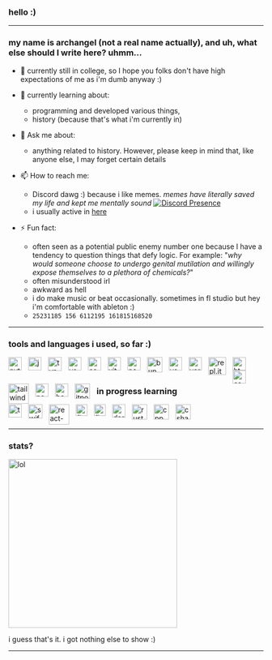 ### hello :)
____
### my name is archangel (not a real name actually), and uh, what else should I write here? uhmm...

- 🔭 currently still in college, so I hope you folks don't have high expectations of me as i'm dumb anyway :)
  
- 🌱 currently learning about:
  - programming and developed various things,
  - history (because that's what i'm currently in)
    
- 💬 Ask me about:
  - anything related to history. However, please keep in mind that, like anyone else, I may forget certain details
    
- 📫 How to reach me:
  - Discord dawg :) because i like memes. *memes have literally saved my life and kept me mentally sound*
    [![Discord Presence](https://lanyard.cnrad.dev/api/1086625985761382430?theme=dark&hideDiscrim=true&borderRadius=30px&idleMessage=either%20hunting%20some%20good/offensive%20memes%20or%20plotting%20something%20bad%20for%20personal%20benefit)](https://discord.com/users/1086625985761382430)
  - i usually active in [here](https://discord.gg/invite/qez5TCdp)
    
- ⚡ Fun fact:
  - often seen as a potential public enemy number one because I have a tendency to question things that defy logic. For example: "*why would someone choose to undergo genital mutilation and willingly expose themselves to a plethora of chemicals?*"
  - often misunderstood irl
  - awkward as hell
  - i do make music or beat occasionally. sometimes in fl studio but hey i'm comfortable with ableton :)
  - ```25231185 156 6112195 161815168520```
___

### tools and languages i used, so far :)
<img align="left" alt="python" width="26px" src="https://cdn.worldvectorlogo.com/logos/python-5.svg" style="padding-right:10px;" />
<img align="left" alt="javascript" width="26px" src="https://cdn.worldvectorlogo.com/logos/logo-javascript.svg" style="padding-right:10px;"/>
<img align="left" alt="typescript" width="27px" src="https://cdn.worldvectorlogo.com/logos/typescript.svg" style="padding-right:10px;"/>
<img align="left" alt="vscode" width="26px" src="https://cdn.worldvectorlogo.com/logos/visual-studio-code-1.svg" style="padding-right:10px;"/>
<img align="left" alt="codespaces" width="26px" src="https://github.gallerycdn.vsassets.io/extensions/github/codespaces/1.16.2/1698357221330/Microsoft.VisualStudio.Services.Icons.Default" style="padding-right:10px;"/>
<img align="left" alt="vite" width="26px" src="https://cdn.worldvectorlogo.com/logos/vitejs.svg" style="padding-right:10px;"/>
<img align="left" alt="next" width="26px" src="https://cdn.worldvectorlogo.com/logos/next-js.svg" style="padding-right:10px;"/>
<img align="left" alt="bun" width="30px" src="https://bun.sh/logo.svg" style="padding-right:10px;"/>
<img align="left" alt="vscode" width="26px" src="https://cdn.worldvectorlogo.com/logos/netlify.svg" style="padding-right:10px;"/>
<img align="left" alt="vercel" width="26px" src="https://www.svgrepo.com/show/361653/vercel-logo.svg" style="padding-right:10px;"/>
<img align="left" alt="repl.it" width="35px" src="https://upload.wikimedia.org/wikipedia/commons/7/78/New_Replit_Logo.svg" style="padding-right:10px;"/>
<img align="left" alt="html" width="26px" src="https://cdn.worldvectorlogo.com/logos/html-1.svg" style="padding-right:10px;"/>
<img align="left" alt="css" width="26px" src="https://cdn.worldvectorlogo.com/logos/css-3.svg" style="padding-right:10px;"/>
<img align="left" alt="tailwind" width="40px" src="https://cdn.worldvectorlogo.com/logos/tailwindcss.svg" style="padding-right:10px;"/>
<img align="left" alt="node" width="26px" src="https://cdn.worldvectorlogo.com/logos/nodejs-icon.svg" style="padding-right:10px;"/>
<img align="left" alt="bash" width="26px" src="https://cdn.worldvectorlogo.com/logos/git-bash.svg" style="padding-right:10px;"/>
<img align="left" alt="gitpod" width="30px" src="https://avatars.githubusercontent.com/u/37021919?s=200&v=4" style="padding-right:10px;"/>

<br />
<br />

### in progress learning
<img align="left" alt="tensorflow" width="26px" src="https://cdn.worldvectorlogo.com/logos/tensorflow-2.svg" style="padding-right:10px;"/>
<img align="left" alt="swift" width="28px" src="https://cdn.worldvectorlogo.com/logos/swift-15.svg" style="padding-right:10px;"/>
<img align="left" alt="react-native" width="40px" src="https://cdn.worldvectorlogo.com/logos/react-native-1.svg" style="padding-right:10px;"/>
<img align="left" alt="firebase" width="23px" src="https://cdn.worldvectorlogo.com/logos/firebase-1.svg" style="padding-right:10px;"/>
<img align="left" alt="flutter" width="23px" src="https://cdn.worldvectorlogo.com/logos/flutter.svg" style="padding-right:10px;"/>
<img align="left" alt="dart" width="26px" src="https://cdn.worldvectorlogo.com/logos/dart.svg" style="padding-right:10px;"/>
<img align="left" alt="rust" width="30px" src="https://cdn.worldvectorlogo.com/logos/rust.svg" style="padding-right:10px;"/>
<img align="left" alt="cpp" width="30px" src="https://cdn.worldvectorlogo.com/logos/c.svg" style="padding-right:10px;"/>
<img align="left" alt="csharp" width="30px" src="https://cdn.worldvectorlogo.com/logos/c--4.svg" style="padding-right:10px;"/>

<br />
<br />

___
### stats?
<div style="position: relative;">
  <img alt="lol" width="333px" src="https://github-readme-stats.vercel.app/api/top-langs/?username=archangel-12&hide_progress=true" style="position: relative; z-index: 2;">
</div>

i guess that's it. i got nothing else to show :)



____
